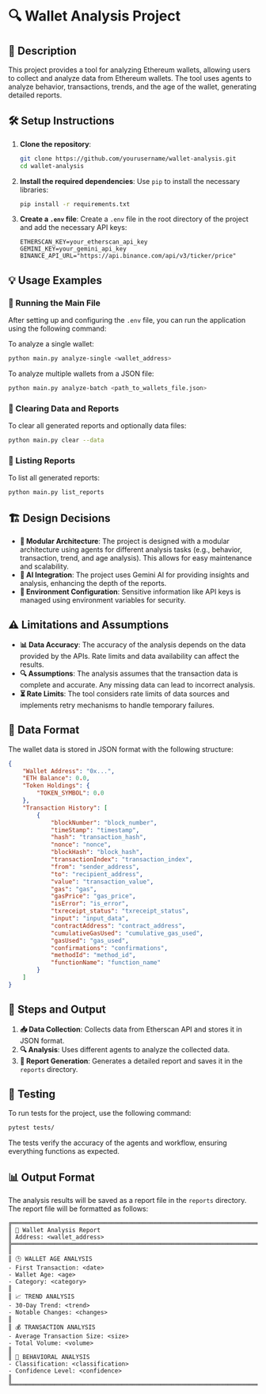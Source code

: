 # 🔍 Wallet Analysis Project

## 📝 Description
This project provides a tool for analyzing Ethereum wallets, allowing users to collect and analyze data from Ethereum wallets. The tool uses agents to analyze behavior, transactions, trends, and the age of the wallet, generating detailed reports.

## 🛠️ Setup Instructions

1. **Clone the repository**:
   ```bash
   git clone https://github.com/yourusername/wallet-analysis.git
   cd wallet-analysis
   ```

2. **Install the required dependencies**:
   Use `pip` to install the necessary libraries:
   ```bash
   pip install -r requirements.txt
   ```

3. **Create a `.env` file**:
   Create a `.env` file in the root directory of the project and add the necessary API keys:
   ```plaintext
   ETHERSCAN_KEY=your_etherscan_api_key
   GEMINI_KEY=your_gemini_api_key
   BINANCE_API_URL="https://api.binance.com/api/v3/ticker/price"
   ```

## 💡 Usage Examples

### 🚀 Running the Main File

After setting up and configuring the `.env` file, you can run the application using the following command:

To analyze a single wallet:
```bash
python main.py analyze-single <wallet_address>
```

To analyze multiple wallets from a JSON file:
```bash
python main.py analyze-batch <path_to_wallets_file.json>
```

### 🧹 Clearing Data and Reports

To clear all generated reports and optionally data files:
```bash
python main.py clear --data
```

### 📄 Listing Reports

To list all generated reports:
```bash
python main.py list_reports
```

## 🏗️ Design Decisions

- **🧩 Modular Architecture**: The project is designed with a modular architecture using agents for different analysis tasks (e.g., behavior, transaction, trend, and age analysis). This allows for easy maintenance and scalability.
- **🤖 AI Integration**: The project uses Gemini AI for providing insights and analysis, enhancing the depth of the reports.
- **🔐 Environment Configuration**: Sensitive information like API keys is managed using environment variables for security.

## ⚠️ Limitations and Assumptions

- **📊 Data Accuracy**: The accuracy of the analysis depends on the data provided by the APIs. Rate limits and data availability can affect the results.
- **🔍 Assumptions**: The analysis assumes that the transaction data is complete and accurate. Any missing data can lead to incorrect analysis.
- **⏳ Rate Limits**: The tool considers rate limits of data sources and implements retry mechanisms to handle temporary failures.

## 📂 Data Format

The wallet data is stored in JSON format with the following structure:
```json
{
    "Wallet Address": "0x...",
    "ETH Balance": 0.0,
    "Token Holdings": {
        "TOKEN_SYMBOL": 0.0
    },
    "Transaction History": [
        {
            "blockNumber": "block_number",
            "timeStamp": "timestamp",
            "hash": "transaction_hash",
            "nonce": "nonce",
            "blockHash": "block_hash",
            "transactionIndex": "transaction_index",
            "from": "sender_address",
            "to": "recipient_address",
            "value": "transaction_value",
            "gas": "gas",
            "gasPrice": "gas_price",
            "isError": "is_error",
            "txreceipt_status": "txreceipt_status",
            "input": "input_data",
            "contractAddress": "contract_address",
            "cumulativeGasUsed": "cumulative_gas_used",
            "gasUsed": "gas_used",
            "confirmations": "confirmations",
            "methodId": "method_id",
            "functionName": "function_name"
        }
    ]
}
```

## 🔄 Steps and Output

1. **📥 Data Collection**: Collects data from Etherscan API and stores it in JSON format.
2. **🔍 Analysis**: Uses different agents to analyze the collected data.
3. **📝 Report Generation**: Generates a detailed report and saves it in the `reports` directory.

## 🧪 Testing

To run tests for the project, use the following command:
```bash
pytest tests/
```
The tests verify the accuracy of the agents and workflow, ensuring everything functions as expected.

## 📊 Output Format

The analysis results will be saved as a report file in the `reports` directory. The report file will be formatted as follows:

```
╔══════════════════════════════════════════════════════════════════════════════
║ 📌 Wallet Analysis Report
║ Address: <wallet_address>
╠══════════════════════════════════════════════════════════════════════════════
║ 
║ 🕒 WALLET AGE ANALYSIS
- First Transaction: <date>
- Wallet Age: <age>
- Category: <category>
║ 
║ 📈 TREND ANALYSIS
- 30-Day Trend: <trend>
- Notable Changes: <changes>
║ 
║ 💰 TRANSACTION ANALYSIS
- Average Transaction Size: <size>
- Total Volume: <volume>
║ 
║ 🤖 BEHAVIORAL ANALYSIS
- Classification: <classification>
- Confidence Level: <confidence>
║ 
╚══════════════════════════════════════════════════════════════════════════════
```

